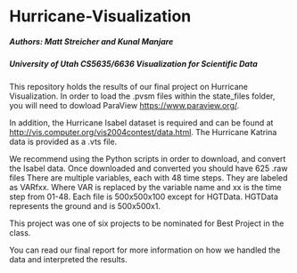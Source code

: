 # Hurricane-Visualization
##### Authors: Matt Streicher and Kunal Manjare
##### University of Utah CS5635/6636 Visualization for Scientific Data

This repository holds the results of our final project on Hurricane Visualization. In order to load the .pvsm files within the state_files folder,
you will need to dowload ParaView https://www.paraview.org/. 

In addition, the Hurricane Isabel dataset is required and can be found at http://vis.computer.org/vis2004contest/data.html.
The Hurricane Katrina data is provided as a .vts file.

We recommend using the Python scripts in order to download, and convert the Isabel data. Once downloaded and converted you should have 625 .raw files
There are multiple variables, each with 48 time steps. They are labeled as VARfxx. Where VAR is replaced by the variable name and xx is the time step from 01-48.
Each file is 500x500x100 except for HGTData. HGTData represents the ground and is 500x500x1. 

This project was one of six projects to be nominated for Best Project in the class.

You can read our final report for more information on how we handled the data and interpreted the results.
